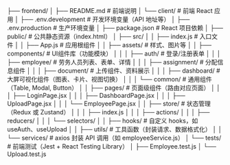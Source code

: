 ├── frontend/
│   ├── README.md                # 前端说明
│   └── client/                  # 前端 React 应用
│       ├── .env.development     # 开发环境变量（API 地址等）
│       ├── .env.production      # 生产环境变量
│       ├── package.json         # React 项目依赖
│       ├── public/              # 公共静态资源（index.html）
│       ├── src/
│       │   ├── index.js         # 入口文件
│       │   ├── App.js           # 应用根组件
│       │   ├── assets/          # 样式、图片等
│       │   ├── components/      # UI组件库（功能模块）
│       │   │   ├── auth/        # 登录/注册表单
│       │   │   ├── employee/    # 劳务人员列表、表单、详情
│       │   │   ├── assignment/  # 分配信息组件
│       │   │   ├── document/    # 上传组件、资料展示
│       │   │   ├── dashboard/   # 大屏可视化组件（图表、卡片、视图切换）
│       │   │   └── common/      # 通用组件（Table, Modal, Button）
│       │   ├── pages/           # 页面级组件（路由对应页面）
│       │   │   ├── LoginPage.jsx
│       │   │   ├── DashboardPage.jsx
│       │   │   ├── UploadPage.jsx
│       │   │   └── EmployeePage.jsx
│       │   ├── store/           # 状态管理（Redux 或 Zustand）
│       │   │   ├── index.js
│       │   │   ├── actions/
│       │   │   ├── reducers/
│       │   │   └── selectors/
│       │   ├── hooks/           # 自定义 hooks，如 useAuth、useUpload
│       │   ├── utils/           # 工具函数（封装请求、数据格式化）
│       │   └── services/        # axios 封装 API 调用（如 employeeService.js）
│       └── tests/               # 前端测试（Jest + React Testing Library）
│           ├── Employee.test.js
│           └── Upload.test.js